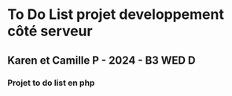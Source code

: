 # To Do List projet developpement côté serveur
## Karen et Camille P - 2024 - B3 WED D
### Projet to do list en php